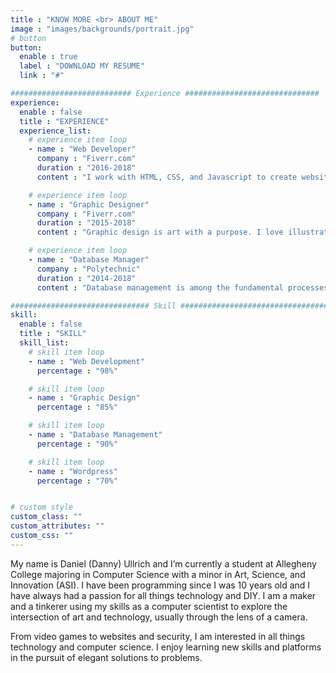 ```yaml
---
title : "KNOW MORE <br> ABOUT ME"
image : "images/backgrounds/portrait.jpg"
# button
button:
  enable : true
  label : "DOWNLOAD MY RESUME"
  link : "#"

########################### Experience ##############################
experience:
  enable : false
  title : "EXPERIENCE"
  experience_list:
    # experience item loop
    - name : "Web Developer"
      company : "Fiverr.com"
      duration : "2016-2018"
      content : "I work with HTML, CSS, and Javascript to create websites and web applications like Personal, Business, Blog, E-comerches etc."

    # experience item loop
    - name : "Graphic Designer"
      company : "Fiverr.com"
      duration : "2015-2018"
      content : "Graphic design is art with a purpose. I love illustration, so logo desing is my favorite work. But i can do many things with graphics."

    # experience item loop
    - name : "Database Manager"
      company : "Polytechnic"
      duration : "2014-2018"
      content : "Database management is among the fundamental processes in the software field of computing. I know MS Access very well."

############################### Skill #################################
skill:
  enable : false
  title : "SKILL"
  skill_list:
    # skill item loop
    - name : "Web Development"
      percentage : "98%"

    # skill item loop
    - name : "Graphic Design"
      percentage : "85%"

    # skill item loop
    - name : "Database Management"
      percentage : "90%"

    # skill item loop
    - name : "Wordpress"
      percentage : "70%"


# custom style
custom_class: ""
custom_attributes: ""
custom_css: ""
---
```


My name is Daniel (Danny) Ullrich and I’m currently a student at Allegheny College majoring in Computer Science with a minor in Art, Science, and Innovation (ASI). I have been programming since I was 10 years old and I have always had a passion for all things technology and DIY. I am a maker and a tinkerer using my skills as a computer scientist to explore the intersection of art and technology, usually through the lens of a camera.

From video games to websites and security, I am interested in all things technology and computer science. I enjoy learning new skills and platforms in the pursuit of elegant solutions to problems.
